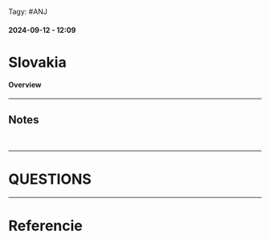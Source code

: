  Tagy: #ANJ 
#### 2024-09-12 - 12:09

# Slovakia

#### Overview

****

## Notes

<br>

****

# QUESTIONS

****

# Referencie